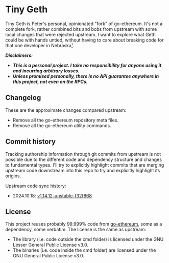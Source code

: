 # Tiny Geth

Tiny Geth is Peter's personal, opinionated "fork" of go-ethereum. It's not a complete fork, rather combined bits and bobs from upstream with some local changes that were rejected upstream. I want to explore what Geth could be with hands untied, without having to care about breaking code for that one developer in Nebraska[¹](https://xkcd.com/2347/).

***Disclaimers:***

- ***This is a personal project. I take no responsibility for anyone using it and incurring arbitrary losses.***
- ***Unless promised personally, there is no API guarantee anywhere in this project, not even on the RPCs.***

## Changelog

These are the approximate changes compared upstream:

- Remove all the go-ethereum repository meta files.
- Remove all the go-ethereum utility commands.

## Commit history

Tracking authorship information through git commits from upstream is not possible due to the different code and dependency structure and changes to fundamental types. I'll try to explicitly highlight commits that are merging upstream code downstream into this repo to try and explicitly highlight its origins.

Upstream code sync history:

- 2024.10.18: [v1.14.12-unstable-f32f868](https://github.com/ethereum/go-ethereum/tree/f32f8686cd35343b8f888e5607518314770f4661)

## License

This project reuses probably 99.999% code from [go-ethereum](https://github.com/ethereum/go-ethereum), some as a dependency, some verbatim. The license is the same as upstream:

- The library (i.e. code outside the cmd folder) is licensed under the GNU Lesser General Public License v3.0.
- The binaries (i.e. code inside the cmd folder) are licensed under the GNU General Public License v3.0.
